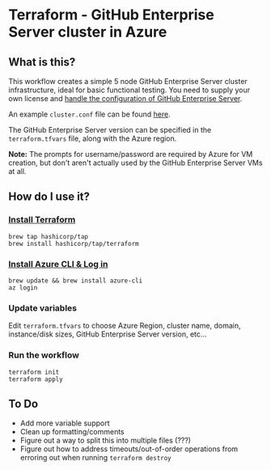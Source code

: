 # Terraform - GitHub Enterprise Server cluster in Azure


## What is this?

This workflow creates a simple 5 node GitHub Enterprise Server cluster infrastructure, ideal for basic functional testing. You need to supply your own license and [handle the configuration of GitHub Enterprise Server](https://docs.github.com/en/enterprise-server@3.0/admin/enterprise-management/initializing-the-cluster).

An example `cluster.conf` file can be found [here](https://docs.github.com/en/enterprise-server@3.0/admin/enterprise-management/initializing-the-cluster#about-the-cluster-configuration-file).

The GitHub Enterprise Server version can be specified in the `terraform.tfvars` file, along with the Azure region.

**Note:** The prompts for username/password are required by Azure for VM creation, but don't aren't actually used by the GitHub Enterprise Server VMs at all.

## How do I use it?

### [Install Terraform](https://www.terraform.io/downloads.html)

```
brew tap hashicorp/tap
brew install hashicorp/tap/terraform
```

### [Install Azure CLI & Log in](https://docs.microsoft.com/en-us/cli/azure/install-azure-cli)

```
brew update && brew install azure-cli
az login
```

### Update variables

Edit `terraform.tfvars` to choose Azure Region, cluster name, domain, instance/disk sizes, GitHub Enterprise Server version, etc...

### Run the workflow

```
terraform init
terraform apply
```

## To Do

- Add more variable support
- Clean up formatting/comments
- Figure out a way to split this into multiple files (???)
- Figure out how to address timeouts/out-of-order operations from erroring out when running `terraform destroy`
